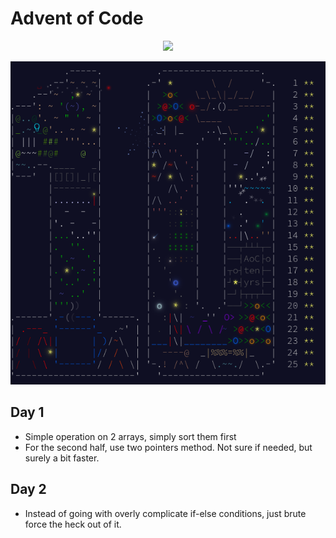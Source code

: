 # Advent of Code

<div align="center">
    <img src="https://img.shields.io/badge/Stars%20⭐-4/50-yellow">
</div>

![aoc2024](aoc2024.png)

## Day 1

- Simple operation on 2 arrays, simply sort them first
- For the second half, use two pointers method. Not sure if needed, but surely a bit faster.

## Day 2

- Instead of going with overly complicate if-else conditions, just brute force the heck out of it.
